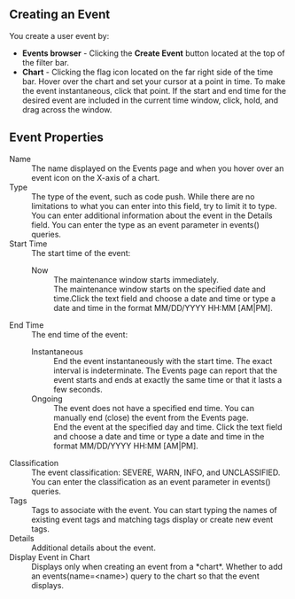 ## Creating an Event

You create a user event by:
<ul>
<li><strong>Events browser</strong> - Clicking the <strong>Create Event</strong> button located at the top of the filter bar.</span></li>
<li><strong>Chart</strong> - Clicking the flag icon <i class="fa fa-flag"></i> located on the far right side of the time
bar. Hover over the chart and set your cursor at a point in time. To make the event instantaneous, click that point.
If the start and end time for the desired event are included in the current time window, click, hold, and drag across the window.</li>
</ul>

## Event Properties

<dl>
<dt>Name</dt>
<dd>The name displayed on the Events page and when you hover over an event icon on the X-axis of a chart.</dd>
<dt>Type</dt>
<dd>The type of the event, such as code push. While there are no limitations to what you can enter into this field, try to limit it to type. You can enter additional information about the event in the Details field.  You can enter the type as an event parameter in events() queries.</dd>
<dt>Start Time</dt>
<dd>The start time of the event:
<dl><dt>Now</dt><dd>The maintenance window starts immediately.</dd>
<dt><i class="fa fa-calendar"></i></dt><dd>The maintenance window starts on the specified date and time.Click the text field and choose a date and time or type a date and time in the format MM/DD/YYYY HH:MM [AM|PM].</dd></dl></dd>
<dt>End Time</dt>
<dd>The end time of the event:
<dl>
<dt>Instantaneous</dt><dd>End the event instantaneously with the start time. The exact interval is indeterminate.
The Events page can report that the event starts and ends at exactly the same time or that it lasts a few seconds.</dd>
<dt>Ongoing</dt><dd>The event does not have a specified end time. You can manually end (close) the event from the Events page.</dd>
<dt><i class="fa fa-calendar"></i></dt><dd>End the event at the specified day and time. Click the text field and choose a date and time or type a date and time in the format MM/DD/YYYY HH:MM [AM|PM].</dd></dl></dd>
<dt>Classification</dt>
<dd>The event classification: SEVERE, WARN, INFO, and UNCLASSIFIED. You can enter the classification as an event parameter in events() queries.</dd>
<dt>Tags</dt>
<dd>Tags to associate with the event. You can start typing the names of existing event tags and matching tags display or create new event tags.</dd>
<dt>Details</dt>
<dd>Additional details about the event.</dd>
<dt>Display Event in Chart</dt>
<dd>Displays only when creating an event from a *chart*. Whether to add an events(name=&lt;name&gt;) query to the chart so that the event displays.</dd>
</dl>
